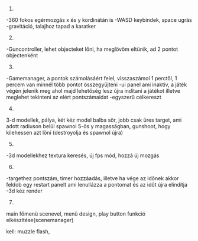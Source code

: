 1.

-360 fokos egérmozgás x és y kordinátán is
-WASD keybindek, space ugrás
-gravitáció, talajhoz tapad a karatker


2.

-Guncontroller, lehet objecteket lőni, ha meglövöm eltünik, ad 2 pontot objectenként

3.

-Gamemanager, a pontok számolásáért felel, visszaszámol 1 perctől, 1 percem van minnél több pontot összegyűjteni
-ui panel ami inaktív, a játék végén jelenik meg ahol majd lehetőség lesz újra indítani a játékot illetve meglehet tekinteni az elért pontszámaidat
-egyszerű célkereszt

4.

3-d modellek, pálya, két kéz model balba sör, jobb csak üres target, ami adott radiuson belül spawnol 5-ös y magasságban, gunshoot, hogy kilehessen azt lőni (destroyolja és spawnol újra)

5.

-3d modellekhez textura keresés, új fps mód, hozzá új mozgás

6. 

-targethez pontszám, timer hozzáadás, illetve ha vége az időnek akkor feldob egy restart panelt ami lenullázza a pontomat és az időt újra elindítja
-3d kéz render

7. 

main főmenü scenevel, menü design, play button funkció elkészítése(scenemanager)


kell: muzzle flash,
